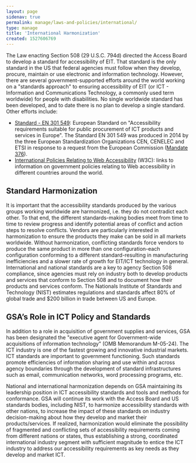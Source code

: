 ```yaml
---
layout: page
sidenav: true
permalink: manage/laws-and-policies/international/
type: manage
title: 'International Harmonization'
created: 1527606769
---
```


The Law enacting Section 508 (29 U.S.C. 794d) directed the Access Board to develop a standard for accessibility of EIT. That standard is the only standard in the US that federal agencies must follow when they develop, procure, maintain or use electronic and information technology. However, there are several government-supported efforts around the world working on a "standards approach" to ensuring accessibility of EIT (or ICT - Information and Communications Technology, a commonly used term worldwide) for people with disabilities. No single worldwide standard has been developed, and to date there is no plan to develop a single standard. Other efforts include:

  * [Standard - EN 301 549][1]: European Standard on "Accessibility requirements suitable for public procurement of ICT products and services in Europe". The Standard EN 301 549 was produced in 2014 by the three European Standardization Organizations CEN, CENELEC and ETSI in response to a request from the European Commission ([Mandate 376][2]).
  * [International Policies Relating to Web Accessibility][3] (W3C): links to information on government policies relating to Web accessibility in different countries around the world.

## Standard Harmonization

It is important that the accessibility standards produced by the various groups working worldwide are harmonized, i.e. they do not contradict each other. To that end, the different standards-making bodies meet from time to time to review progress and identify potential areas of conflict and action steps to resolve conflicts. Vendors are particularly interested in harmonization to ensure the products they make can be sold in all markets worldwide. Without harmonization, conflicting standards force vendors to produce the same product in more than one configuration-each configuration conforming to a different standard-resulting in manufacturing inefficiencies and a slower rate of growth for EIT/ICT technology in general. International and national standards are a key to agency Section 508 compliance, since agencies must rely on industry both to develop products and services that conform to Section 508 and to document how their products and services conform. The Nationals Institute of Standards and Technology (NIST) estimates regulations and standards affect 80% of global trade and $200 billion in trade between US and Europe.

## GSA’s Role in ICT Policy and Standards

In addition to a role in acquisition of government supplies and services, GSA has been designated the "executive agent for Government-wide acquisitions of information technology" (OMB Memorandum M-05-24). The ICT industry is one of the fastest growing and innovative industrial markets. ICT standards are important to government functioning. Such standards promote efficiencies of information sharing and use within and across agency boundaries through the development of standard infrastructures such as email, communication networks, word processing programs, etc.



National and international harmonization depends on GSA maintaining its leadership position in ICT accessibility standards and tools and methods for conformance. GSA will continue its work with the Access Board and US standards bodies, including NIST, to harmonize accessibility standards with other nations, to increase the impact of these standards on industry decision-making about how they develop and market their products/services. If realized, harmonization would eliminate the possibility of fragmented and conflicting sets of accessibility requirements coming from different nations or states, thus establishing a strong, coordinated international industry segment with sufficient magnitude to entice the ICT industry to address our accessibility requirements as key needs as they develop and market ICT.

 [1]: https://www.etsi.org/deliver/etsi_en/301500_301599/301549/02.01.02_60/en_301549v020102p.pdf
 [2]: http://www.etsi.org/WebSite/document/aboutETSI/EC_Mandates/m376en.pdf
 [3]: http://www.w3.org/WAI/Policy/